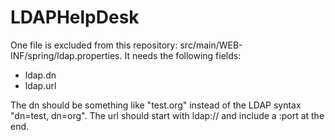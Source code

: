 LDAPHelpDesk
============
One file is excluded from this repository:  src/main/WEB-INF/spring/ldap.properties.  It needs the following fields:

 * ldap.dn
 * ldap.url

 The dn should be something like "test.org" instead of the LDAP syntax "dn=test, dn=org".  The url should start with ldap:// and include a :port at the end.